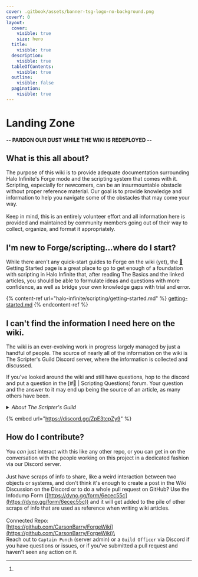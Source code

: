 ```yaml
---
cover: .gitbook/assets/banner-tsg-logo-no-background.png
coverY: 0
layout:
  cover:
    visible: true
    size: hero
  title:
    visible: true
  description:
    visible: true
  tableOfContents:
    visible: true
  outline:
    visible: false
  pagination:
    visible: true
---
```


# Landing Zone

#### -- PARDON OUR DUST WHILE THE WIKI IS REDEPLOYED --

## What is this all about?

The purpose of this wiki is to provide adequate documentation surrounding Halo Infinite's Forge mode and the scripting system that comes with it. Scripting, especially for newcomers, can be an insurmountable obstacle without proper reference material. Our goal is to provide knowledge and information to help you navigate some of the obstacles that may come your way.\
\
Keep in mind, this is an entirely volunteer effort and all information here is provided and maintained by community members going out of their way to collect, organize, and format it appropriately.

## I'm new to Forge/scripting...where do I start?

While there aren't any quick-start guides to Forge on the wiki (yet), the [🔰](https://emojipedia.org/japanese-symbol-for-beginner) Getting Started page is a great place to go to get enough of a foundation with scripting in Halo Infinite that, after reading The Basics and the linked articles, you should be able to formulate ideas and questions with more confidence, as well as bridge your own knowledge gaps with trial and error.&#x20;

{% content-ref url="halo-infinite/scripting/getting-started.md" %}
[getting-started.md](halo-infinite/scripting/getting-started.md)
{% endcontent-ref %}

## I can't find the information I need here on the wiki.

The wiki is an ever-evolving work in progress largely managed by just a handful of people. The source of nearly all of the information on the wiki is The Scripter's Guild Discord server, where the information is collected and discussed.&#x20;

If you've looked around the wiki and still have questions, hop to the discord and put a question in the \[#🤷 | Scripting Questions] forum. Your question and the answer to it may end up being the source of an article, as many others have been.

<details>

<summary><em>About The Scripter's Guild</em></summary>

[_TSG is a server based around UGC and game dev, founded by Halo creators. We wrote the wiki for Halo 5 scripting as it existed on ForgeHub and are responsible for many enhancements to content for Halo 5 matchmaking, including the creation of the Mythic KotH, Assymetric 1 Flag CTF for BTB, Pig of the Hill, and Roaming King modes, systems for weather volumes w/ excluded interiors and static spawn timers for weapons, as well as a myriad of other creations._](#user-content-fn-1)[^1]

</details>

{% embed url="https://discord.gg/ZpE3tcpZy9" %}

## How do I contribute?

You _can_ just interact with this like any other repo, or you can get in on the conversation with the people working on this project in a dedicated fashion via our Discord server. \
\
Just have scraps of info to share, like a weird interaction between two objects or systems, and don't think it's enough to create a post in the Wiki Discussion on the Discord or to do a whole pull request on GitHub? Use the Infodump Form ([https://dyno.gg/form/6ecec55c](https://dyno.gg/form/6ecec55c)) and it will get added to the pile of other scraps of info that are used as reference when writing wiki articles.\
\
Connected Repo:\
[https://github.com/CarsonBarry/ForgeWiki](https://github.com/CarsonBarry/ForgeWiki)\
\
Reach out to `Captain Punch` (server admin) or a `Guild Officer` via Discord if you have questions or issues, or if you've submitted a pull request and haven't seen any action on it.

[^1]: 

